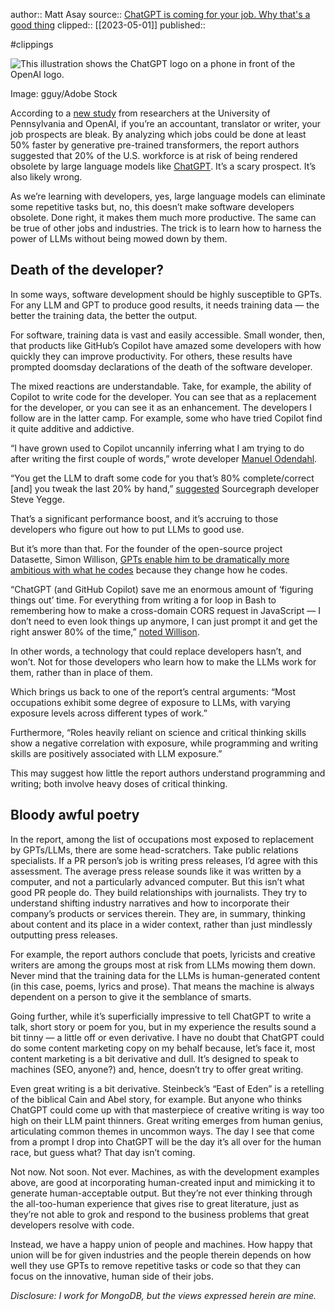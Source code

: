 author:: Matt Asay
source:: [ChatGPT is coming for your job. Why that's a good thing](https://www.techrepublic.com/article/chatgpt-jobs/?utm_source=mail.koalapalooza.com&utm_medium=newsletter&utm_campaign=forgetful-chatgpt)
clipped:: [[2023-05-01]]
published:: 

#clippings

![This illustration shows the ChatGPT logo on a phone in front of the OpenAI logo.](https://www.techrepublic.com/wp-content/uploads/2023/04/hero-ChatGPT-is-coming-for-your-job-770x514.jpg)

Image: gguy/Adobe Stock

According to a [new study](https://arxiv.org/pdf/2303.10130.pdf) from researchers at the University of Pennsylvania and OpenAI, if you’re an accountant, translator or writer, your job prospects are bleak. By analyzing which jobs could be done at least 50% faster by generative pre-trained transformers, the report authors suggested that 20% of the U.S. workforce is at risk of being rendered obsolete by large language models like [ChatGPT](https://www.techrepublic.com/article/chatgpt-cheat-sheet/). It’s a scary prospect. It’s also likely wrong.

As we’re learning with developers, yes, large language models can eliminate some repetitive tasks but, no, this doesn’t make software developers obsolete. Done right, it makes them much more productive. The same can be true of other jobs and industries. The trick is to learn how to harness the power of LLMs without being mowed down by them.

## Death of the developer?

In some ways, software development should be highly susceptible to GPTs. For any LLM and GPT to produce good results, it needs training data — the better the training data, the better the output.

For software, training data is vast and easily accessible. Small wonder, then, that products like GitHub’s Copilot have amazed some developers with how quickly they can improve productivity. For others, these results have prompted doomsday declarations of the death of the software developer.

The mixed reactions are understandable. Take, for example, the ability of Copilot to write code for the developer. You can see that as a replacement for the developer, or you can see it as an enhancement. The developers I follow are in the latter camp. For example, some who have tried Copilot find it quite additive and addictive.

“I have grown used to Copilot uncannily inferring what I am trying to do after writing the first couple of words,” wrote developer [Manuel Odendahl](https://the.scapegoat.dev/llms-will-fundamentally-change-software-engineering/).

“You get the LLM to draft some code for you that’s 80% complete/correct \[and\] you tweak the last 20% by hand,” [suggested](https://go.skimresources.com/?id=111346X1569476&isjs=1&jv=15.3.0-stackpath&sref=https%3A%2F%2Fwww.infoworld.com%2Farticle%2F3693089%2Fthe-ai-singularity-is-here.html&url=https%3A%2F%2Fabout.sourcegraph.com%2Fblog%2Fcheating-is-all-you-need&xs=1&xtz=360&xuuid=7b9e231d0c779242b71ad12f25728c1f&abp=1&xjsf=other_click__contextmenu%20%5B0%5D) Sourcegraph developer Steve Yegge.

That’s a significant performance boost, and it’s accruing to those developers who figure out how to put LLMs to good use.

But it’s more than that. For the founder of the open-source project Datasette, Simon Willison, [GPTs enable him to be dramatically more ambitious with what he codes](https://simonwillison.net/2023/Mar/27/ai-enhanced-development/) because they change how he codes.

“ChatGPT (and GitHub Copilot) save me an enormous amount of ‘figuring things out’ time. For everything from writing a for loop in Bash to remembering how to make a cross-domain CORS request in JavaScript — I don’t need to even look things up anymore, I can just prompt it and get the right answer 80% of the time,” [noted Willison](https://simonwillison.net/2023/Mar/27/ai-enhanced-development/).

In other words, a technology that could replace developers hasn’t, and won’t. Not for those developers who learn how to make the LLMs work for them, rather than in place of them.

Which brings us back to one of the report’s central arguments: “Most occupations exhibit some degree of exposure to LLMs, with varying exposure levels across different types of work.”

Furthermore, “Roles heavily reliant on science and critical thinking skills show a negative correlation with exposure, while programming and writing skills are positively associated with LLM exposure.”

This may suggest how little the report authors understand programming and writing; both involve heavy doses of critical thinking.

## Bloody awful poetry

In the report, among the list of occupations most exposed to replacement by GPTs/LLMs, there are some head-scratchers. Take public relations specialists. If a PR person’s job is writing press releases, I’d agree with this assessment. The average press release sounds like it was written by a computer, and not a particularly advanced computer. But this isn’t what good PR people do. They build relationships with journalists. They try to understand shifting industry narratives and how to incorporate their company’s products or services therein. They are, in summary, thinking about content and its place in a wider context, rather than just mindlessly outputting press releases.

For example, the report authors conclude that poets, lyricists and creative writers are among the groups most at risk from LLMs mowing them down. Never mind that the training data for the LLMs is human-generated content (in this case, poems, lyrics and prose). That means the machine is always dependent on a person to give it the semblance of smarts.

Going further, while it’s superficially impressive to tell ChatGPT to write a talk, short story or poem for you, but in my experience the results sound a bit tinny — a little off or even derivative. I have no doubt that ChatGPT could do some content marketing copy on my behalf because, let’s face it, most content marketing is a bit derivative and dull. It’s designed to speak to machines (SEO, anyone?) and, hence, doesn’t try to offer great writing.

Even great writing is a bit derivative. Steinbeck’s “East of Eden” is a retelling of the biblical Cain and Abel story, for example. But anyone who thinks ChatGPT could come up with that masterpiece of creative writing is way too high on their LLM paint thinners. Great writing emerges from human genius, articulating common themes in uncommon ways. The day I see that come from a prompt I drop into ChatGPT will be the day it’s all over for the human race, but guess what? That day isn’t coming.

Not now. Not soon. Not ever. Machines, as with the development examples above, are good at incorporating human-created input and mimicking it to generate human-acceptable output. But they’re not ever thinking through the all-too-human experience that gives rise to great literature, just as they’re not able to grok and respond to the business problems that great developers resolve with code.

Instead, we have a happy union of people and machines. How happy that union will be for given industries and the people therein depends on how well they use GPTs to remove repetitive tasks or code so that they can focus on the innovative, human side of their jobs.

*Disclosure: I work for MongoDB, but the views expressed herein are mine.*